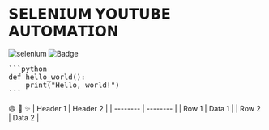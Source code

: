 # 𝗦𝗘𝗟𝗘𝗡𝗜𝗨𝗠 𝗬𝗢𝗨𝗧𝗨𝗕𝗘 𝗔𝗨𝗧𝗢𝗠𝗔𝗧𝗜𝗢𝗡
 ![selenium](https://img.shields.io/badge/Selenium-Youtube%20Automation-0281f8) ![Badge](https://img.shields.io/badge/status-active-brightgreen)

<pre>
```python
def hello_world():
    print("Hello, world!")
```
</pre>
:smile: :rocket: :sparkles:
| Header 1 | Header 2 |
| -------- | -------- |
| Row 1    | Data 1   |
| Row 2    | Data 2   |
